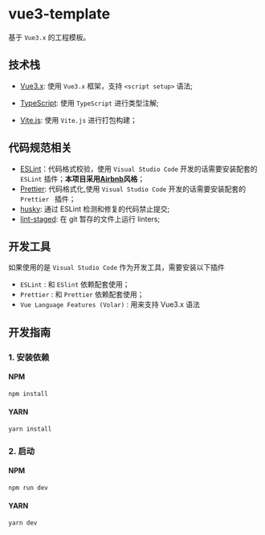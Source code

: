 # vue3-template
基于 `Vue3.x` 的工程模板。

## 技术栈
- [Vue3.x](https://v3.vuejs.org/guide/introduction.html): 使用 `Vue3.x` 框架，支持 `<script setup>` 语法;

- [TypeScript](https://github.com/microsoft/TypeScript): 使用 `TypeScript` 进行类型注解;

- [Vite.js](https://vitejs.dev/): 使用 `Vite.js` 进行打包构建；

## 代码规范相关

- [ESLint](https://eslint.org/)：代码格式校验，使用 `Visual Studio Code` 开发的话需要安装配套的 `ESLint` 插件；**本项目采用[Airbnb](https://github.com/airbnb/javascript)风格**；
- [Prettier](https://prettier.io/): 代码格式化,使用 `Visual Studio Code` 开发的话需要安装配套的 `Prettier ` 插件；
- [husky](https://github.com/typicode/husky): 通过 ESLint 检测和修复的代码禁止提交;
- [lint-staged](https://github.com/okonet/lint-staged): 在 git 暂存的文件上运行 linters;

## 开发工具

如果使用的是 `Visual Studio Code` 作为开发工具，需要安装以下插件

- `ESLint` : 和 `ESlint` 依赖配套使用；
- `Prettier` : 和 `Prettier` 依赖配套使用；
- `Vue Language Features (Volar)` : 用来支持 Vue3.x 语法

## 开发指南

### 1. 安装依赖

#### NPM
```sh
npm install
```
#### YARN
```sh
yarn install
```

### 2. 启动

#### NPM
```sh
npm run dev
```
#### YARN
```sh
yarn dev
```